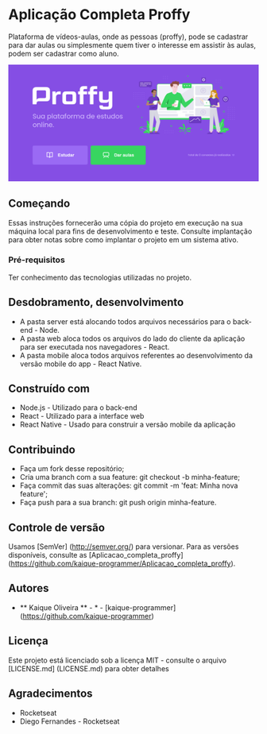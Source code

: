 # Aplicação Completa Proffy

Plataforma de vídeos-aulas, onde as pessoas (proffy), pode se cadastrar para dar aulas ou simplesmente quem tiver o interesse em assistir às aulas, podem ser cadastrar como aluno.

![Tela Principal](https://github.com/kaique-programmer/Aplicacao_completa_proffy/blob/master/web/.github/recorte_barber.png)

## Começando

Essas instruções fornecerão uma cópia do projeto em execução na sua máquina local para fins de desenvolvimento e teste. Consulte implantação para obter notas sobre como implantar o projeto em um sistema ativo.

### Pré-requisitos

Ter conhecimento das tecnologias utilizadas no projeto.

## Desdobramento, desenvolvimento

* A pasta server está alocando todos arquivos necessários para o back-end - Node.
* A pasta web aloca todos os arquivos do lado do cliente da aplicação para ser executada nos navegadores  - React. 
* A pasta mobile aloca todos arquivos referentes ao desenvolvimento da versão mobile do app - React Native.

## Construído com

* Node.js - Utilizado para o back-end
* React - Utilizado para a interface web
* React Native - Usado para construir a versão mobile da aplicação

## Contribuindo

* Faça um fork desse repositório;
* Cria uma branch com a sua feature: git checkout -b minha-feature;
* Faça commit das suas alterações: git commit -m 'feat: Minha nova feature';
* Faça push para a sua branch: git push origin minha-feature.

## Controle de versão

Usamos [SemVer] (http://semver.org/) para versionar. Para as versões disponíveis, consulte as [Aplicacao_completa_proffy] (https://github.com/kaique-programmer/Aplicacao_completa_proffy).

## Autores

* ** Kaique Oliveira ** - * - [kaique-programmer] (https://github.com/kaique-programmer)

## Licença

Este projeto está licenciado sob a licença MIT - consulte o arquivo [LICENSE.md] (LICENSE.md) para obter detalhes

## Agradecimentos

* Rocketseat
* Diego Fernandes - Rocketseat
